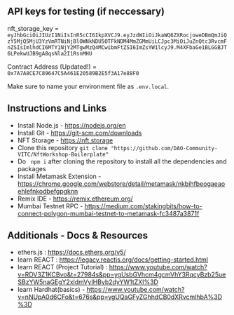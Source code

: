 ## API keys for testing (if neccessary)
nft_storage_key = ``eyJhbGciOiJIUzI1NiIsInR5cCI6IkpXVCJ9.eyJzdWIiOiJkaWQ6ZXRocjoweDBmQmJiQzY5MjQ5MjU3YzVmRTNiNjBlOWNkNDU5OTFkNDM4MmZGMmUiLCJpc3MiOiJuZnQtc3RvcmFnZSIsImlhdCI6MTY1NjY2MTgwMzQ4MCwibmFtZSI6ImZsYW1lcyJ9.M4XFbaGe1BLGGBJT6LPekwUJB9gA8qsNla2I1RsnMHU``

Contract Address (Updated!) = ``0x7A7A8CE7C89647C5A461E20589B2E5f3A17e88F0``

Make sure to name your environment file as  ```.env.local```.

## Instructions and Links
 - Install Node.js - https://nodejs.org/en
 - Install Git - https://git-scm.com/downloads
 - NFT Storage - https://nft.storage
 - Clone this repository
   ``git clone "https://github.com/DAO-Community-VITC/NftWorkshop-Boilerplate"``
 - Do   `` npm i`` after cloning the repository to install all the dependencies and packages
 - Install Metamask Extension -https://chrome.google.com/webstore/detail/metamask/nkbihfbeogaeaoehlefnkodbefgpgknn 
 - Remix IDE - https://remix.ethereum.org/
 - Mumbai Testnet RPC - https://medium.com/stakingbits/how-to-connect-polygon-mumbai-testnet-to-metamask-fc3487a3871f

## Additionals - Docs & Resources
 - ethers.js : https://docs.ethers.org/v5/
 - learn REACT : https://legacy.reactjs.org/docs/getting-started.html
 - learn REACT (Project Tutorial) : https://www.youtube.com/watch?v=RDV3Z1KCBvo&t=27984s&pp=ygUsbGVhcm4gcmVhY3RqcyBzb25ueSBzYW5naGEgY2xldmVyIHByb2dyYW1tZXI%3D
 - learn Hardhat(basics) - https://www.youtube.com/watch?v=nNUpA0d6CFo&t=676s&pp=ygUQaGFyZGhhdCB0dXRvcmlhbA%3D%3D


